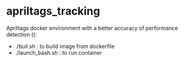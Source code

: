 # apriltags_tracking
Apriltags docker environment with a better accuracy of performance detection ((: 
- ./buil.sh : to build image from dockerfile
- ./launch_bash.sh : to run container
